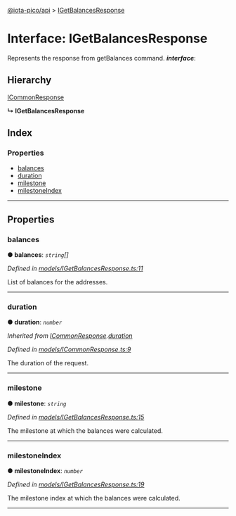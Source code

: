 [@iota-pico/api](../README.md) > [IGetBalancesResponse](../interfaces/igetbalancesresponse.md)

# Interface: IGetBalancesResponse

Represents the response from getBalances command.
*__interface__*: 

## Hierarchy

 [ICommonResponse](icommonresponse.md)

**↳ IGetBalancesResponse**

## Index

### Properties

* [balances](igetbalancesresponse.md#balances)
* [duration](igetbalancesresponse.md#duration)
* [milestone](igetbalancesresponse.md#milestone)
* [milestoneIndex](igetbalancesresponse.md#milestoneindex)

---

## Properties

<a id="balances"></a>

###  balances

**● balances**: *`string`[]*

*Defined in [models/IGetBalancesResponse.ts:11](https://github.com/iota-pico/api/blob/f238b42/src/models/IGetBalancesResponse.ts#L11)*

List of balances for the addresses.

___
<a id="duration"></a>

###  duration

**● duration**: *`number`*

*Inherited from [ICommonResponse](icommonresponse.md).[duration](icommonresponse.md#duration)*

*Defined in [models/ICommonResponse.ts:9](https://github.com/iota-pico/api/blob/f238b42/src/models/ICommonResponse.ts#L9)*

The duration of the request.

___
<a id="milestone"></a>

###  milestone

**● milestone**: *`string`*

*Defined in [models/IGetBalancesResponse.ts:15](https://github.com/iota-pico/api/blob/f238b42/src/models/IGetBalancesResponse.ts#L15)*

The milestone at which the balances were calculated.

___
<a id="milestoneindex"></a>

###  milestoneIndex

**● milestoneIndex**: *`number`*

*Defined in [models/IGetBalancesResponse.ts:19](https://github.com/iota-pico/api/blob/f238b42/src/models/IGetBalancesResponse.ts#L19)*

The milestone index at which the balances were calculated.

___

